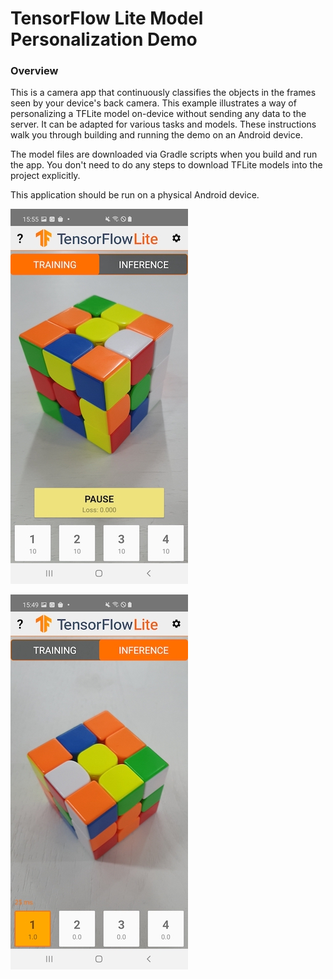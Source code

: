 # TensorFlow Lite Model Personalization Demo

### Overview

This is a camera app that continuously classifies the objects in the frames seen
by your device's back camera. This example illustrates a way of personalizing a
TFLite model on-device without sending any data to the server. It can be adapted
for various tasks and models. These instructions walk you through building and
running the demo on an Android device.

The model files are downloaded via Gradle scripts when you build and run the
app. You don't need to do any steps to download TFLite models into the project
explicitly.

This application should be run on a physical Android device.

![App example showing UI controls. Training mode.](screenshot1.jpg?raw=true
"Training mode")

![App example without UI controls. Inference mode.](screenshot2.jpg?raw=true
"Inference mode")

